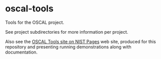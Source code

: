 # oscal-tools

Tools for the OSCAL project.

See project subdirectories for more information per project.

Also see the [OSCAL Tools site on NIST Pages](http://pages.nist.gov/oscal-tools) web site, produced for this repository and presenting running demonstrations along with documentation.
